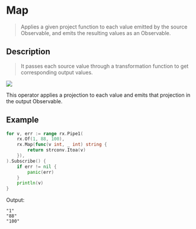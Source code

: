 # Map

> Applies a given project function to each value emitted by the source Observable, and emits the resulting values as an Observable.

## Description

> It passes each source value through a transformation function to get corresponding output values.

![](https://rxjs.dev/assets/images/marble-diagrams/map.png)

This operator applies a projection to each value and emits that projection in the output Observable.

## Example

```go
for v, err := range rx.Pipe1(
    rx.Of(1, 88, 100),
    rx.Map(func(v int, _ int) string {
        return strconv.Itoa(v)
    }),
).Subscribe() {
    if err != nil {
        panic(err)
    }
    println(v)
}
```

Output:

```
"1"
"88"
"100"
```
